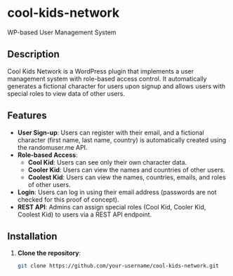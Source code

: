 # cool-kids-network
WP-based User Management System

## Description
Cool Kids Network is a WordPress plugin that implements a user management system with role-based access control. It automatically generates a fictional character for users upon signup and allows users with special roles to view data of other users.

## Features
- **User Sign-up**: Users can register with their email, and a fictional character (first name, last name, country) is automatically created using the randomuser.me API.
- **Role-based Access**:
  - **Cool Kid**: Users can see only their own character data.
  - **Cooler Kid**: Users can view the names and countries of other users.
  - **Coolest Kid**: Users can view the names, countries, emails, and roles of other users.
- **Login**: Users can log in using their email address (passwords are not checked for this proof of concept).
- **REST API**: Admins can assign special roles (Cool Kid, Cooler Kid, Coolest Kid) to users via a REST API endpoint.
  
## Installation

1. **Clone the repository**:
   ```bash
   git clone https://github.com/your-username/cool-kids-network.git
